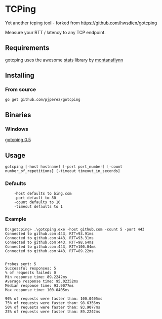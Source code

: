 # TCPing
Yet another tcping tool - forked from https://github.com/hwsdien/gotcping

Measure your RTT / latency to any TCP endpoint.

## Requirements

gotcping uses the awesome [stats](https://github.com/montanaflynn/stats)  library by [montanaflynn](https://github.com/montanaflynn) 

## Installing
### From source

    go get github.com/pjperez/gotcping

## Binaries

### Windows

[gotcping 0.5](https://github.com/pjperez/gotcping/releases/tag/0.5)

## Usage

    gotcping [-host hostname] [-port port_number] [-count number_of_repetitions] [-timeout timeout_in_seconds]

### Defaults

        -host defaults to bing.com
        -port default to 80
        -count defaults to 10
        -timeout defaults to 1 

### Example

    D:\gotcping> .\gotcping.exe -host github.com -count 5 -port 443
    Connected to github.com:443, RTT=93.91ms
    Connected to github.com:443, RTT=93.31ms
    Connected to github.com:443, RTT=98.64ms
    Connected to github.com:443, RTT=100.04ms
    Connected to github.com:443, RTT=89.22ms
    

    Probes sent: 5
    Successful responses: 5
    % of requests failed: 0
    Min response time: 89.2242ms
    Average response time: 95.02352ms
    Median response time: 93.9077ms
    Max response time: 100.0405ms

    90% of requests were faster than: 100.0405ms
    75% of requests were faster than: 98.6356ms
    50% of requests were faster than: 93.9077ms
    25% of requests were faster than: 89.2242ms

